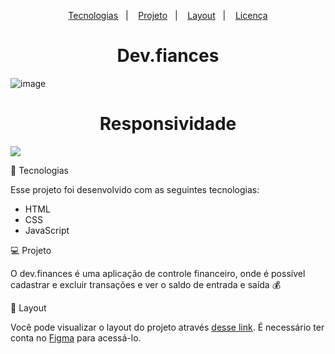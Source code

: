 <p align="center">
  <a href="#-tecnologias">Tecnologias</a>&nbsp;&nbsp;&nbsp;|&nbsp;&nbsp;&nbsp;
  <a href="#-projeto">Projeto</a>&nbsp;&nbsp;&nbsp;|&nbsp;&nbsp;&nbsp;
  <a href="#-layout">Layout</a>&nbsp;&nbsp;&nbsp;|&nbsp;&nbsp;&nbsp;
  <a href="#memo-licença">Licença</a>
</p>

<h1 align="center">Dev.fiances</h1>

![image](https://user-images.githubusercontent.com/75588037/131756260-ccb60c9d-c57e-4b2d-9d40-bb56f85b2ecb.png)

<h1 align="center">Responsividade</h1>

<img src="https://user-images.githubusercontent.com/75588037/131756468-6541e6c8-f0d1-4a77-9b53-dd0323a6ded5.png">


🚀 Tecnologias

Esse projeto foi desenvolvido com as seguintes tecnologias:

- HTML
- CSS
- JavaScript

💻 Projeto

O dev.finances é uma aplicação de controle financeiro, onde é possível cadastrar e excluir transações e ver o saldo de entrada e saída 💰

🔖 Layout

Você pode visualizar o layout do projeto através [desse link](https://www.figma.com/file/7Vu9DzUaCZIV4nibzkjgB4/dev.finance%24-Maratona-Discover). É necessário ter conta no [Figma](https://figma.com) para acessá-lo.
